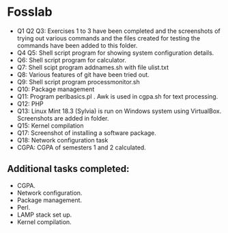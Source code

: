 # Fosslab
- Q1 Q2 Q3: Exercises 1 to 3 have been completed and the screenshots of trying out various commands and the files created for testing the commands have been added to this folder.
- Q4 Q5: Shell script program for showing system configuration details.
- Q6: Shell script program for calculator.
- Q7: Shell scipt program addnames.sh with file ulist.txt
- Q8: Various features of git have been tried out.
- Q9: Shell script program processmonitor.sh
- Q10: Package management
- Q11: Program perlbasics.pl . Awk is used in cgpa.sh for text processing.
- Q12: PHP
- Q13: Linux Mint 18.3 (Sylvia) is run on Windows system using VirtualBox. Screenshots are added in folder.
- Q15: Kernel compilation
- Q17: Screenshot of installing a software package.
- Q18: Network configuration task
- CGPA: CGPA of semesters 1 and 2 calculated.

## Additional tasks completed:
 - CGPA.
 - Network configuration.
 - Package management.
 - Perl.
 - LAMP stack set up.
 - Kernel compilation.
